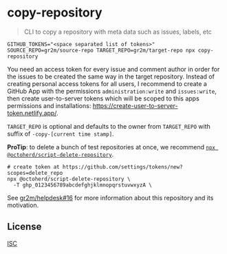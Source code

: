 # copy-repository

> CLI to copy a repository with meta data such as issues, labels, etc

```
GITHUB_TOKENS="<space separated list of tokens>" SOURCE_REPO=gr2m/source-repo TARGET_REPO=gr2m/target-repo npx copy-repository
```

You need an access token for every issue and comment author in order for the issues to be created the same way in the target repository. Instead of creating personal access tokens for all users, I recommend to create a GitHub App with the permissions `administration:write` and `issues:write`, then create user-to-server tokens which will be scoped to this apps permissions and installations: https://create-user-to-server-token.netlify.app/.

`TARGET_REPO` is optional and defaults to the owner from `TARGET_REPO` with suffix of `-copy-[current time stamp]`.

**ProTip**: to delete a bunch of test repositories at once, we recommend [`npx @octoherd/script-delete-repository`](https://github.com/octoherd/script-delete-repository#readme).

```
# create token at https://github.com/settings/tokens/new?scopes=delete_repo
npx @octoherd/script-delete-repository \
  -T ghp_0123456789abcdefghjklmnopqrstuvwxyzA \
```

See [gr2m/helpdesk#16](https://github.com/gr2m/helpdesk/issues/16) for more information about this repository and its motivation.

## License

[ISC](LICENSE)

